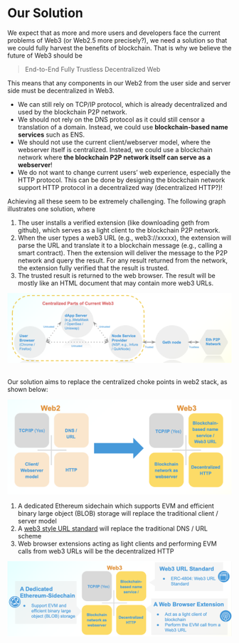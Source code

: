 # Our Solution

We expect that as more and more users and developers face the current problems of Web3 (or Web2.5 more precisely?), we need a solution so that we could fully harvest the benefits of blockchain. That is why we believe the future of Web3 should be

> End-to-End Fully Trustless Decentralized Web

This means that any components in our Web2 from the user side and server side must be decentralized in Web3.

* We can still rely on TCP/IP protocol, which is already decentralized and used by the blockchain P2P network.
* We should not rely on the DNS protocol as it could still censor a translation of a domain. Instead, we could use **blockchain-based name services** such as ENS.
* We should not use the current client/webserver model, where the webserver itself is centralized. Instead, we could use a blockchain network where **the blockchain P2P network itself can serve as a webserver**!
* We do not want to change current users’ web experience, especially the HTTP protocol. This can be done by designing the blockchain network support HTTP protocol in a decentralized way (decentralized HTTP?)!

Achieving all these seem to be extremely challenging. The following graph illustrates one solution, where

1. The user installs a verified extension (like downloading geth from github), which serves as a light client to the blockchain P2P network.
2. When the user types a web3 URL (e.g., web3://xxxxx), the extension will parse the URL and translate it to a blockchain message (e.g., calling a smart contract). Then the extension will deliver the message to the P2P network and query the result. For any result returned from the network, the extension fully verified that the result is trusted.
3. The trusted result is returned to the web browser. The result will be mostly like an HTML document that may contain more web3 URLs.

![Fully Decentralized Web Solution](<../.gitbook/assets/Screen Shot 2022-04-11 at 11.50.21 AM.png>)

\
Our solution aims to replace the centralized choke points in web2 stack, as shown below:

![Components](<../.gitbook/assets/Screen Shot 2022-04-11 at 11.53.39 AM.png>)

1. A dedicated Ethereum sidechain which supports EVM and efficient binary large object (BLOB) storage will replace the traditional client / server model
2. A [web3 style URL standard](https://github.com/ethstorage/W3IPs/blob/main/W3IPS/w3ip-1.md) will replace the traditional DNS / URL scheme
3. Web browser extensions acting as light clients and performing EVM calls  from web3 URLs will be the decentralized HTTP

![Component Details](<../.gitbook/assets/Screen Shot 2022-04-11 at 11.52.42 AM.png>)
